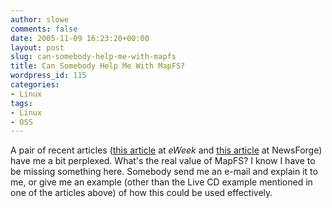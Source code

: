 ```yaml
---
author: slowe
comments: false
date: 2005-11-09 16:23:20+00:00
layout: post
slug: can-somebody-help-me-with-mapfs
title: Can Somebody Help Me With MapFS?
wordpress_id: 115
categories:
- Linux
tags:
- Linux
- OSS
---
```


A pair of recent articles ([this article](http://www.eweek.com/article2/0,1759,1880142,00.asp) at _eWeek_ and [this article](http://trends.newsforge.com/article.pl?sid=05/11/03/2255215) at NewsForge) have me a bit perplexed. What's the real value of MapFS? I know I have to be missing something here. Somebody send me an e-mail and explain it to me, or give me an example (other than the Live CD example mentioned in one of the articles above) of how this could be used effectively.
